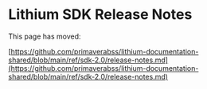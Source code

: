 # Lithium SDK Release Notes

This page has moved:

[https://github.com/primaverabss/lithium-documentation-shared/blob/main/ref/sdk-2.0/release-notes.md](https://github.com/primaverabss/lithium-documentation-shared/blob/main/ref/sdk-2.0/release-notes.md)